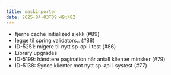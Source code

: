 ```yaml
---
title: maskinporten
date: 2025-04-03T09:49:48Z
---
```

- fjerne cache initialized sjekk (#89)
- legge til spring validators.. (#88)
- ID-5251: migere til nytt sp-api i test (#86)
- Library upgrades
- ID-5199: håndtere pagination når antall klienter minsker (#79)
- ID-5138: Synce klienter mot nytt sp-api i systest (#77)

